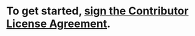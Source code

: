 # To get started, <a href="https://www.clahub.com/agreements/typesafedev/HelloDelegate">sign the Contributor License Agreement</a>.